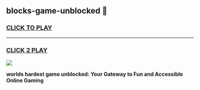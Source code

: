 
## blocks-game-unblocked 👋
<h3>
<a href="https://premium.freeplayer.one?title=blocks-game-unblocked&ref=14F">CLICK TO PLAY</a></h3>
<hr>

<h3>
<a href="https://premium.freeplayer.one?title=blocks-game-unblocked&ref=14F">CLICK 2 PLAY</a>
  
</h3>

<a href="https://premium.freeplayer.one?title=blocks-game-unblocked&ref=12F/"><img src="https://clearcache.store/games.png"></a>


**worlds hardest game unblocked: Your Gateway to Fun and Accessible Online Gaming**
